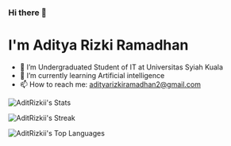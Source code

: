 ### Hi there 👋 
# I'm **Aditya Rizki Ramadhan**

- 🔭 I’m Undergraduated Student of IT at Universitas Syiah Kuala
- 🌱 I’m currently learning Artificial intelligence
- 📫 How to reach me: adityarizkiramadhan2@gmail.com

![AditRizkii's Stats](https://github-readme-stats.vercel.app/api?username=AditRizkii&theme=tokyonight&show_icons=true&hide_border=true&count_private=true)

![AditRizkii's Streak](https://github-readme-streak-stats.herokuapp.com/?user=AditRizkii&theme=tokyonight&hide_border=true)

![AditRizkii's Top Languages](https://github-readme-stats.vercel.app/api/top-langs/?username=AditRizkii&theme=tokyonight&show_icons=true&hide_border=true&layout=compact)

